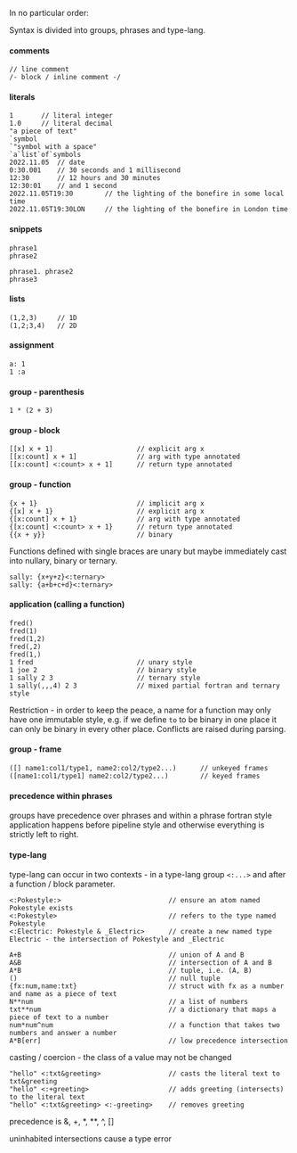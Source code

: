 

In no particular order:

Syntax is divided into groups, phrases and type-lang.



#### comments
```
// line comment
/- block / inline comment -/
```


#### literals
```
1       // literal integer
1.0     // literal decimal
"a piece of text"
`symbol
`"symbol with a space"
`a`list`of`symbols
2022.11.05  // date
0:30.001    // 30 seconds and 1 millisecond
12:30       // 12 hours and 30 minutes
12:30:01    // and 1 second
2022.11.05T19:30        // the lighting of the bonefire in some local time
2022.11.05T19:30LON     // the lighting of the bonefire in London time
```


#### snippets
```
phrase1
phrase2
```

```
phrase1. phrase2
phrase3
```

#### lists
```
(1,2,3)     // 1D
(1,2;3,4)   // 2D
```


#### assignment
```
a: 1
1 :a
```


#### group - parenthesis
```
1 * (2 + 3)
```



#### group - block
```
[[x] x + 1]                     // explicit arg x
[[x:count] x + 1]               // arg with type annotated
[[x:count] <:count> x + 1]      // return type annotated
```


#### group - function
```
{x + 1}                         // implicit arg x
{[x] x + 1}                     // explicit arg x
{[x:count] x + 1}               // arg with type annotated
{[x:count] <:count> x + 1}      // return type annotated
{{x + y}}                       // binary
```
Functions defined with single braces are unary but maybe immediately cast into nullary, binary or ternary.

```
sally: {x+y+z}<:ternary>
sally: {a+b+c+d}<:ternary>
```



#### application (calling a function)
```
fred()
fred(1)
fred(1,2)
fred(,2)
fred(1,)
1 fred                          // unary style
1 joe 2                         // binary style
1 sally 2 3                     // ternary style
1 sally(,,,4) 2 3               // mixed partial fortran and ternary style
```
Restriction - in order to keep the peace, a name for a function may only have one immutable style, e.g. if we define
`to` to be binary in one place it can only be binary in every other place. Conflicts are raised during parsing.



#### group - frame
```
([] name1:col1/type1, name2:col2/type2...)      // unkeyed frames
([name1:col1/type1] name2:col2/type2...)        // keyed frames
```



#### precedence within phrases

groups have precedence over phrases and within a phrase fortran style application happens before pipeline style and 
otherwise everything is strictly left to right.


#### type-lang

type-lang can occur in two contexts - in a type-lang group `<:...>` and after a function / block parameter.

```
<:Pokestyle:>                           // ensure an atom named Pokestyle exists
<:Pokestyle>                            // refers to the type named Pokestyle
<:Electric: Pokestyle & _Electric>      // create a new named type Electric - the intersection of Pokestyle and _Electric
```

```
A+B                                     // union of A and B
A&B                                     // intersection of A and B
A*B                                     // tuple, i.e. (A, B)
()                                      // null tuple
{fx:num,name:txt}                       // struct with fx as a number and name as a piece of text
N**num                                  // a list of numbers
txt**num                                // a dictionary that maps a piece of text to a number
num*num^num                             // a function that takes two numbers and answer a number
A*B[err]                                // low precedence intersection
```


casting / coercion - the class of a value may not be changed

```
"hello" <:txt&greeting>                 // casts the literal text to txt&greeting
"hello" <:+greeting>                    // adds greeting (intersects) to the literal text
"hello" <:txt&greeting> <:-greeting>    // removes greeting
```

precedence is &, +, *, **, ^, []

uninhabited intersections cause a type error




